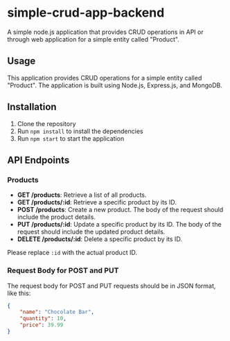 # simple-crud-app-backend
A simple node.js application that provides CRUD operations in API or through web application for a simple entity called "Product".

## Usage
This application provides CRUD operations for a simple entity called "Product". The application is built using Node.js, Express.js, and MongoDB.

## Installation
1. Clone the repository
2. Run `npm install` to install the dependencies
3. Run `npm start` to start the application

## API Endpoints

### Products

- **GET /products**: Retrieve a list of all products.
- **GET /products/:id**: Retrieve a specific product by its ID.
- **POST /products**: Create a new product. The body of the request should include the product details.
- **PUT /products/:id**: Update a specific product by its ID. The body of the request should include the updated product details.
- **DELETE /products/:id**: Delete a specific product by its ID.

Please replace `:id` with the actual product ID.


### Request Body for POST and PUT

The request body for POST and PUT requests should be in JSON format, like this:

```json
{
    "name": "Chocolate Bar",
    "quantity": 10,
    "price": 39.99
}
